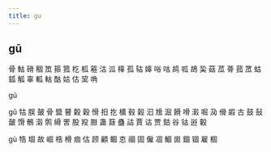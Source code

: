 ```yaml
---
title: gu
---
```


## gū
骨
鮕
磆
稒
笟
箍
箛
杚
柧
篐
沽
泒
橭
孤
轱
嫴
唂
咕
鸪
呱
鴣
巬
菇
苽
蓇
菰
罛
蛄
鈲
觚
辜
軱
軲
酤
姑
估
巭
唃





gú


gǔ
牯
脵
皷
骨
盬
瞽
糓
穀
愲
抇
扢
櫎
毂
榖
汩
尳
淈
餶
嗗
瀔
啒
夃
傦
嘏
古
鼓
鼔
皼
馉
鶻
濲
鹘
縎
罟
股
羖
臌
蛊
薣
蠱
詁
賈
诂
贾
鈷
谷
钴
逧
轂






















gù
牿
堌
故
崓
梏
榾
痼
估
顾
顧
鲴
怘
祻
固
僱
凅
鯝
崮
錮
锢
雇
棝
